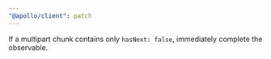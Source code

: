 ```yaml
---
"@apollo/client": patch
---
```


If a multipart chunk contains only `hasNext: false`, immediately complete the observable.
